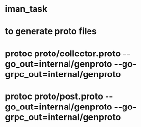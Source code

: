 # iman_task
# to generate proto files
# protoc proto/collector.proto --go_out=internal/genproto --go-grpc_out=internal/genproto
# protoc proto/post.proto --go_out=internal/genproto --go-grpc_out=internal/genproto